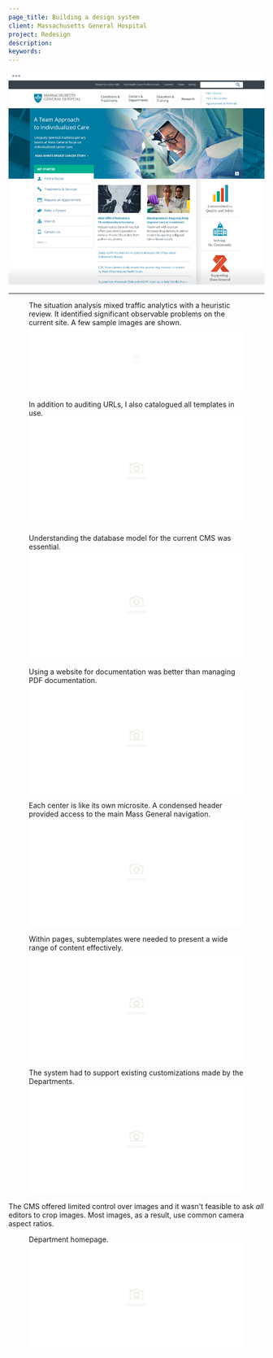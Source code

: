```yaml
---
page_title: Building a design system
client: Massachusetts General Hospital
project: Redesign
description:
keywords:
---
```


<div class="case-story__hero">
  <img src="assets/hero.png" alt="cover image" />
</div>

---
<figure class="full-bleed">
  <figcaption>The situation analysis mixed traffic analytics with a heuristic review. It identified significant observable problems on the current site. A few sample images are shown.</figcaption>
  <img src="/assets/placeholder-2000.svg" data-src="assets/situation-analysis.png" alt="situation analysis document" />
</figure>


<figure>
  <figcaption>In addition to auditing URLs, I also catalogued all templates in use.</figcaption>
  <img src="/assets/placeholder-800.svg" data-src="assets/page-templates.png" alt="page template inventory" />
</figure>

<figure>
  <figcaption>Understanding the database model for the current CMS was essential.</figcaption>
  <img src="/assets/placeholder-800.svg" data-src="assets/entity-diagram.png" alt="CMS Entity Diagram" />
</figure>

<figure class="full-bleed">
  <figcaption>Using a website for documentation was better than managing PDF documentation.</figcaption>
  <img src="/assets/placeholder-800.svg" data-src="assets/jekyll-spec.png" alt="Documentation web site" />
</figure>

<figure>
  <figcaption>Each center is like its own microsite. A condensed header provided access to the main Mass General navigation.</figcaption>
  <img src="/assets/placeholder-800.svg" data-src="assets/condensed-nav.gif" alt="Condensed nav" />
</figure>

<figure>
  <figcaption>Within pages, subtemplates were needed to present a wide range of content effectively.</figcaption>
  <img src="/assets/placeholder-800.svg" data-src="assets/wireframe-treatment-tabs.png" alt="In-page conten variations" />
</figure>

<figure>
  <figcaption>The system had to support existing customizations made by the Departments.</figcaption>
  <img src="/assets/placeholder-800.svg" data-src="assets/wireframe-homepage-variations.png" alt="Homepage variations" />
</figure>

The CMS offered limited control over images and it wasn't feasible to ask _all_ editors to crop images. Most images, as a result, use common camera aspect ratios.

<figure>
  <figcaption>Department homepage.</figcaption>
  <img src="/assets/placeholder-800.svg" data-src="assets/wireframe-department-homepage.png" alt="department homepage" />
</figure>
